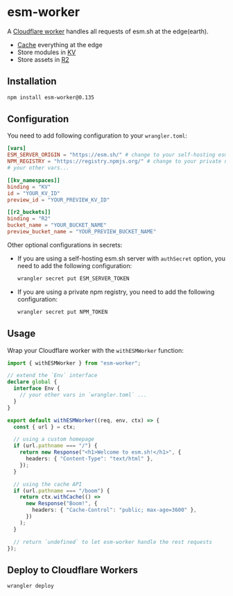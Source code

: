 # esm-worker

A [Cloudflare worker](https://www.cloudflare.com/products/workers) handles all requests of esm.sh at the edge(earth).

- [Cache](https://developers.cloudflare.com/workers/runtime-apis/cache/) everything at the edge
- Store modules in [KV](https://developers.cloudflare.com/workers/runtime-apis/kv)
- Store assets in [R2](https://developers.cloudflare.com/r2/api/workers/workers-api-reference)

## Installation

```bash
npm install esm-worker@0.135
```

## Configuration

You need to add following configuration to your `wrangler.toml`:

```toml
[vars]
ESM_SERVER_ORIGIN = "https://esm.sh/" # change to your self-hosting esm.sh server
NPM_REGISTRY = "https://registry.npmjs.org/" # change to your private npm registry if needed
# your other vars...

[[kv_namespaces]]
binding = "KV"
id = "YOUR_KV_ID"
preview_id = "YOUR_PREVIEW_KV_ID"

[[r2_buckets]]
binding = "R2"
bucket_name = "YOUR_BUCKET_NAME"
preview_bucket_name = "YOUR_PREVIEW_BUCKET_NAME"
```

Other optional configurations in secrets:

- If you are using a self-hosting esm.sh server with `authSecret` option, you need to add the following configuration:
  ```bash
  wrangler secret put ESM_SERVER_TOKEN
  ```
- If you are using a private npm registry, you need to add the following configuration:
  ```bash
  wrangler secret put NPM_TOKEN
  ```

## Usage

Wrap your Cloudflare worker with the `withESMWorker` function:

```typescript
import { withESMWorker } from "esm-worker";

// extend the `Env` interface
declare global {
  interface Env {
    // your other vars in `wrangler.toml` ...
  }
}

export default withESMWorker((req, env, ctx) => {
  const { url } = ctx;

  // using a custom homepage
  if (url.pathname === "/") {
    return new Response("<h1>Welcome to esm.sh!</h1>", {
      headers: { "Content-Type": "text/html" },
    });
  }

  // using the cache API
  if (url.pathname === "/boom") {
    return ctx.withCache(() =>
      new Response("Boom!", {
        headers: { "Cache-Control": "public; max-age=3600" },
      })
    );
  }

  // return `undefined` to let esm-worker handle the rest requests
});
```

## Deploy to Cloudflare Workers

```bash
wrangler deploy
```
